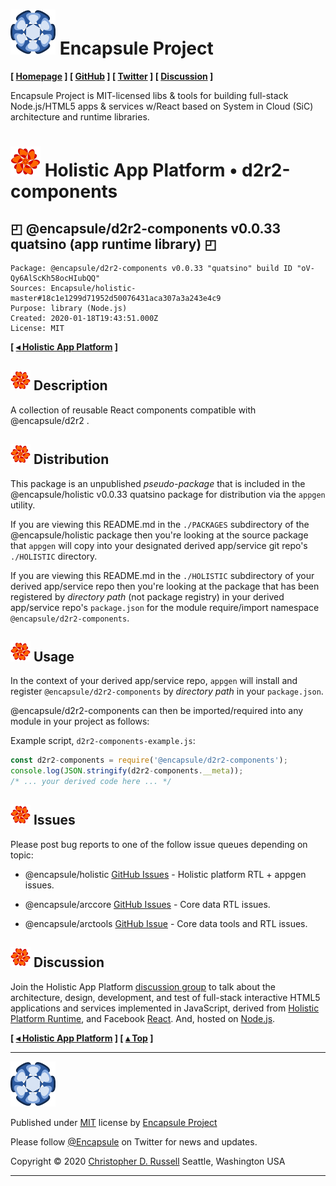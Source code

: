 # [![](ASSETS/blue-burst-encapsule.io-icon-72x72.png "Encapsule Project Homepage")](https://encapsule.io)&nbsp;Encapsule Project

**[ [Homepage](https://encapsule.io "Encapsule Project Homepage...") ] [ [GitHub](https://github.com/Encapsule "Encapsule Project GitHub...") ] [ [Twitter](https://twitter.com/Encapsule "Encapsule Project Twitter...") ] [ [Discussion](https://groups.google.com/a/encapsule.io/forum/#!forum/holistic-app-platform-discussion-group "Holistic app platform discussion group...") ]**

Encapsule Project is MIT-licensed libs & tools for building full-stack Node.js/HTML5 apps & services w/React based on System in Cloud (SiC) architecture and runtime libraries.

# ![](ASSETS/encapsule-holistic-48x48.png)&nbsp;Holistic App Platform &bull; d2r2-components

## &#x25F0; @encapsule/d2r2-components v0.0.33 quatsino (app runtime library) &#x25F0;

```
Package: @encapsule/d2r2-components v0.0.33 "quatsino" build ID "oV-Qy6AlScKh58ocHIubQQ"
Sources: Encapsule/holistic-master#18c1e1299d71952d50076431aca307a3a243e4c9
Purpose: library (Node.js)
Created: 2020-01-18T19:43:51.000Z
License: MIT
```

**[ [&#x025C2; Holistic App Platform](../../README.md "Back to the main Holistic App Platform REAMDE...") ]**

## ![](ASSETS/encapsule-holistic-32x32.png)&nbsp;Description

A collection of reusable React components compatible with @encapsule/d2r2 <ComponentRouter/>.

## ![](ASSETS/encapsule-holistic-32x32.png)&nbsp;Distribution

This package is an unpublished _pseudo-package_ that is included in the @encapsule/holistic v0.0.33 quatsino package for distribution via the `appgen` utility.

If you are viewing this README.md in the `./PACKAGES` subdirectory of the @encapsule/holistic package then you're looking at the source package that `appgen` will copy into your designated derived app/service git repo's `./HOLISTIC` directory.

If you are viewing this README.md in the `./HOLISTIC` subdirectory of your derived app/service repo then you're looking at the package that has been registered by _directory path_ (not package registry) in your derived app/service repo's `package.json` for the module require/import namespace `@encapsule/d2r2-components`.

## ![](ASSETS/encapsule-holistic-32x32.png)&nbsp;Usage

In the context of your derived app/service repo, `appgen` will install and register `@encapsule/d2r2-components` by _directory path_ in your `package.json`.

@encapsule/d2r2-components can then be imported/required into any module in your project as follows:

Example script, `d2r2-components-example.js`:

```JavaScript
const d2r2-components = require('@encapsule/d2r2-components');
console.log(JSON.stringify(d2r2-components.__meta));
/* ... your derived code here ... */
```

## ![](ASSETS/encapsule-holistic-32x32.png)&nbsp;Issues

Please post bug reports to one of the follow issue queues depending on topic:

- @encapsule/holistic [GitHub Issues](https://github.com/Encapsule/holistic/issues) - Holistic platform RTL + appgen issues.

- @encapsule/arccore [GitHub Issues](https://github.com/Encapsule/ARCcore/issues) - Core data RTL issues.

- @encapsule/arctools [GitHub Issue](https://github.com/Encapsule/ARCtools/issues) - Core data tools and RTL issues.

## ![](ASSETS/encapsule-holistic-32x32.png)&nbsp;Discussion

Join the Holistic App Platform [discussion group](https://groups.google.com/a/encapsule.io/forum/#!forum/holistic-app-platform-discussion-group "Holistic app platform discussion group...") to talk about the architecture, design, development, and test of full-stack interactive HTML5 applications and services implemented in JavaScript, derived from [Holistic Platform Runtime](#holistic-platform-runtime), and Facebook [React](https://reactjs.org). And, hosted on [Node.js](https://nodejs.org).

**[ [&#x025C2; Holistic App Platform](../../README.md "Back to the main Holistic App Platform REAMDE...") ] [ [&#x025B4; Top](#encapsule-project "Scroll to the top of the page...") ]**

<hr>

[![Encapsule Project](ASSETS/blue-burst-encapsule.io-icon-72x72.png "Encapsule Project")](https://encapsule.io)

Published under [MIT](LICENSE) license by [Encapsule Project](https://encapsule.io)

Please follow [@Encapsule](https://twitter.com/encapsule) on Twitter for news and updates.

Copyright &copy; 2020 [Christopher D. Russell](https://github.com/ChrisRus) Seattle, Washington USA

<hr>